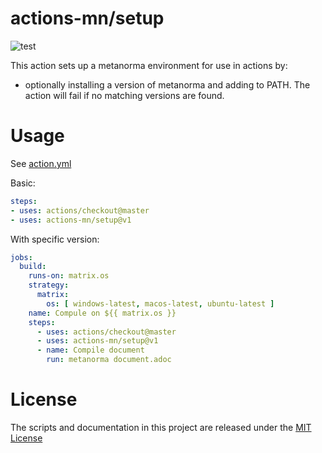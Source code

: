 # actions-mn/setup

![test](https://github.com/actions-mn/setup/workflows/test/badge.svg)

This action sets up a metanorma environment for use in actions by:

- optionally installing a version of metanorma and adding to PATH. The action will fail if no matching versions are found.

# Usage

See [action.yml](action.yml)

Basic:
```yaml
steps:
- uses: actions/checkout@master
- uses: actions-mn/setup@v1
```

With specific version:
```yaml
jobs:
  build:
    runs-on: matrix.os
    strategy:
      matrix:
        os: [ windows-latest, macos-latest, ubuntu-latest ]
    name: Compule on ${{ matrix.os }}
    steps:
      - uses: actions/checkout@master
      - uses: actions-mn/setup@v1
      - name: Compile document
        run: metanorma document.adoc
```

# License

The scripts and documentation in this project are released under the [MIT License](LICENSE)
